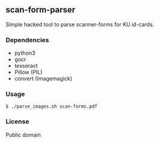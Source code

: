 ## scan-form-parser

Simple hacked tool to parse scanner-forms for KU id-cards.

### Dependencies

* python3
* gocr
* tesseract
* Pillow (PIL)
* convert (Imagemagick)

### Usage

```
$ ./parse_images.sh scan-forms.pdf
```

### License

Public domain

